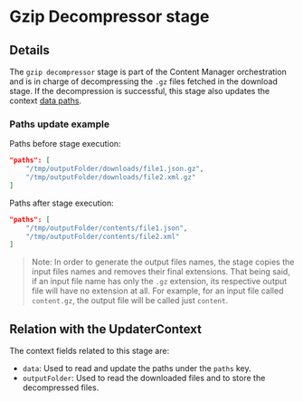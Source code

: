 # Gzip Decompressor stage

## Details

The `gzip decompressor` stage is part of the Content Manager orchestration and is in charge of decompressing the `.gz` files fetched in the download stage. If the decompression is successful, this stage also updates the context [data paths](../../src/components/updaterContext.hpp).

### Paths update example

Paths before stage execution:
```json
"paths": [
    "/tmp/outputFolder/downloads/file1.json.gz",
    "/tmp/outputFolder/downloads/file2.xml.gz"
]
```

Paths after stage execution:
```json
"paths": [
    "/tmp/outputFolder/contents/file1.json",
    "/tmp/outputFolder/contents/file2.xml"
]
```

> Note: In order to generate the output files names, the stage copies the input files names and removes their final extensions. That being said, if an input file name has only the `.gz` extension, its respective output file will have no extension at all. For example, for an input file called `content.gz`, the output file will be called just `content`.

## Relation with the UpdaterContext

The context fields related to this stage are:

- `data`: Used to read and update the paths under the `paths` key.
- `outputFolder`: Used to read the downloaded files and to store the decompressed files.
